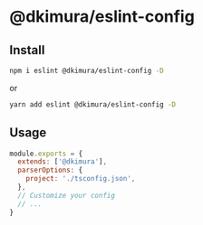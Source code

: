 # @dkimura/eslint-config

## Install

```bash
npm i eslint @dkimura/eslint-config -D
```

or

```bash
yarn add eslint @dkimura/eslint-config -D
```

## Usage

```javascript
module.exports = {
  extends: ['@dkimura'],
  parserOptions: {
    project: './tsconfig.json',
  },
  // Customize your config
  // ...
}
```
